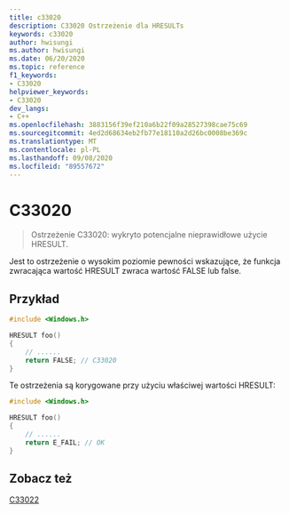 ```yaml
---
title: c33020
description: C33020 Ostrzeżenie dla HRESULTs
keywords: c33020
author: hwisungi
ms.author: hwisungi
ms.date: 06/20/2020
ms.topic: reference
f1_keywords:
- C33020
helpviewer_keywords:
- C33020
dev_langs:
- C++
ms.openlocfilehash: 3883156f39ef210a6b22f09a28527398cae75c69
ms.sourcegitcommit: 4ed2d68634eb2fb77e18110a2d26bc0008be369c
ms.translationtype: MT
ms.contentlocale: pl-PL
ms.lasthandoff: 09/08/2020
ms.locfileid: "89557672"
---
```

# <a name="c33020"></a>C33020

> Ostrzeżenie C33020: wykryto potencjalne nieprawidłowe użycie HRESULT.

Jest to ostrzeżenie o wysokim poziomie pewności wskazujące, że funkcja zwracająca wartość HRESULT zwraca wartość FALSE lub false.

## <a name="example"></a>Przykład

```cpp
#include <Windows.h>

HRESULT foo()
{
    // ......
    return FALSE; // C33020
}
```

Te ostrzeżenia są korygowane przy użyciu właściwej wartości HRESULT:
```cpp
#include <Windows.h>

HRESULT foo()
{
    // ......
    return E_FAIL; // OK
}
```

## <a name="see-also"></a>Zobacz też

[C33022](/cpp/code-quality/c33022)
